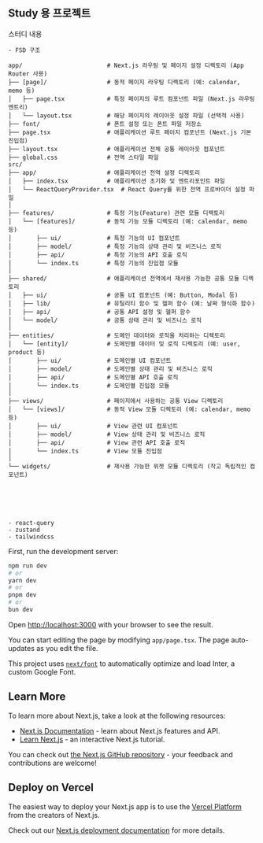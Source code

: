 ## Study 용 프로젝트

스터디 내용
```
- FSD 구조

app/                        # Next.js 라우팅 및 페이지 설정 디렉토리 (App Router 사용)
├── [page]/                 # 동적 페이지 라우팅 디렉토리 (예: calendar, memo 등)
│   ├── page.tsx            # 특정 페이지의 루트 컴포넌트 파일 (Next.js 라우팅 엔트리)
│   └── layout.tsx          # 해당 페이지의 레이아웃 설정 파일 (선택적 사용)
├── font/                   # 폰트 설정 또는 폰트 파일 저장소
├── page.tsx                # 애플리케이션 루트 페이지 컴포넌트 (Next.js 기본 진입점)
├── layout.tsx              # 애플리케이션 전체 공통 레이아웃 컴포넌트
├── global.css              # 전역 스타일 파일
src/
├── app/                    # 애플리케이션 전역 설정 디렉토리
│   ├── index.tsx           # 애플리케이션 초기화 및 엔트리포인트 파일
│   └── ReactQueryProvider.tsx  # React Query를 위한 전역 프로바이더 설정 파일
│
├── features/               # 특정 기능(Feature) 관련 모듈 디렉토리
│   └── [features]/         # 동적 기능 모듈 디렉토리 (예: calendar, memo 등)
│       ├── ui/             # 특정 기능의 UI 컴포넌트
│       ├── model/          # 특정 기능의 상태 관리 및 비즈니스 로직
│       ├── api/            # 특정 기능의 API 호출 로직
│       └── index.ts        # 특정 기능의 진입점 모듈
│
├── shared/                 # 애플리케이션 전역에서 재사용 가능한 공통 모듈 디렉토리
│   ├── ui/                 # 공통 UI 컴포넌트 (예: Button, Modal 등)
│   ├── lib/                # 유틸리티 함수 및 헬퍼 함수 (예: 날짜 형식화 함수)
│   ├── api/                # 공통 API 설정 및 헬퍼 함수
│   └── model/              # 공통 상태 관리 및 비즈니스 로직
│
├── entities/               # 도메인 데이터와 로직을 처리하는 디렉토리
│   └── [entity]/           # 도메인별 데이터 및 로직 디렉토리 (예: user, product 등)
│       ├── ui/             # 도메인별 UI 컴포넌트
│       ├── model/          # 도메인별 상태 관리 및 비즈니스 로직
│       ├── api/            # 도메인별 API 호출 로직
│       └── index.ts        # 도메인별 진입점 모듈
│
├── views/                  # 페이지에서 사용하는 공통 View 디렉토리
│   └── [views]/            # 동적 View 모듈 디렉토리 (예: calendar, memo 등)
│       ├── ui/             # View 관련 UI 컴포넌트
│       ├── model/          # View 상태 관리 및 비즈니스 로직
│       ├── api/            # View 관련 API 호출 로직
│       └── index.ts        # View 모듈 진입점
│
└── widgets/                # 재사용 가능한 위젯 모듈 디렉토리 (작고 독립적인 컴포넌트)



    


- react-query
- zustand
- tailwindcss
```




First, run the development server:

```bash
npm run dev
# or
yarn dev
# or
pnpm dev
# or
bun dev
```

Open [http://localhost:3000](http://localhost:3000) with your browser to see the result.

You can start editing the page by modifying `app/page.tsx`. The page auto-updates as you edit the file.

This project uses [`next/font`](https://nextjs.org/docs/basic-features/font-optimization) to automatically optimize and load Inter, a custom Google Font.

## Learn More

To learn more about Next.js, take a look at the following resources:

- [Next.js Documentation](https://nextjs.org/docs) - learn about Next.js features and API.
- [Learn Next.js](https://nextjs.org/learn) - an interactive Next.js tutorial.

You can check out [the Next.js GitHub repository](https://github.com/vercel/next.js/) - your feedback and contributions are welcome!

## Deploy on Vercel

The easiest way to deploy your Next.js app is to use the [Vercel Platform](https://vercel.com/new?utm_medium=default-template&filter=next.js&utm_source=create-next-app&utm_campaign=create-next-app-readme) from the creators of Next.js.

Check out our [Next.js deployment documentation](https://nextjs.org/docs/deployment) for more details.
